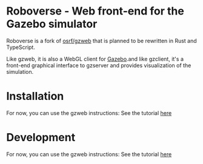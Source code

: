 # Roboverse - Web front-end for the Gazebo simulator

Roboverse is a fork of [osrf/gzweb](https://github.com/osrf/gzweb) that is planned to be rewritten in Rust and TypeScript.

Like gzweb, it is also a WebGL client for [Gazebo](http://gazebosim.org).and like gzclient, it's a front-end graphical interface to gzserver and provides visualization of the simulation.

# Installation

For now, you can use the gzweb instructions:
See the tutorial [here](http://gazebosim.org/tutorials?tut=gzweb_install&cat=gzweb)

# Development

For now, you can use the gzweb instructions:
See the tutorial [here](http://gazebosim.org/tutorials?tut=gzweb_development&cat=gzweb)
